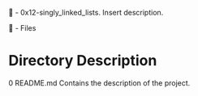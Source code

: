 📁 - 0x12-singly_linked_lists.
Insert description.

📝 - Files
#	Directory	Description
0	README.md	Contains the description of the project.
